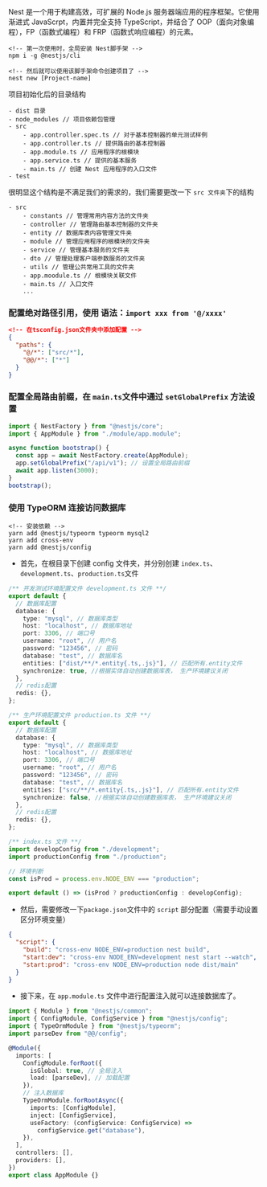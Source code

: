 Nest 是一个用于构建高效，可扩展的 Node.js 服务器端应用的程序框架。它使用渐进式 JavaScrpt，内置并完全支持 TypeScript，并结合了 OOP（面向对象编程），FP（函数式编程）和 FRP（函数式响应编程）的元素。

```
<!-- 第一次使用时，全局安装 Nest脚手架 -->
npm i -g @nestjs/cli

<!-- 然后就可以使用该脚手架命令创建项目了 -->
nest new [Project-name]
```

项目初始化后的目录结构

```
- dist 目录
- node_modules // 项目依赖包管理
- src
    - app.controller.spec.ts // 对于基本控制器的单元测试样例
    - app.controller.ts // 提供路由的基本控制器
    - app.module.ts // 应用程序的根模块
    - app.service.ts // 提供的基本服务
    - main.ts // 创建 Nest 应用程序的入口文件
- test
```

很明显这个结构是不满足我们的需求的，我们需要更改一下 `src 文件夹`下的结构

```
- src
    - constants // 管理常用内容方法的文件夹
    - controller // 管理路由基本控制器的文件夹
    - entity // 数据库表内容管理文件夹
    - module // 管理应用程序的根模块的文件夹
    - service // 管理基本服务的文件夹
    - dto // 管理处理客户端参数服务的文件夹
    - utils // 管理公共常用工具的文件夹
    - app.moodule.ts // 根模块关联文件
    - main.ts // 入口文件
    ...
```

### 配置绝对路径引用，使用 语法：`import xxx from '@/xxxx'`

```json
<!-- 在tsconfig.json文件夹中添加配置 -->
{
  "paths": {
    "@/*": ["src/*"],
    "@@/*": ["*"]
  }
}
```

### 配置全局路由前缀，在 `main.ts`文件中通过 `setGlobalPrefix` 方法设置

```ts
import { NestFactory } from "@nestjs/core";
import { AppModule } from "./module/app.module";

async function bootstrap() {
  const app = await NestFactory.create(AppModule);
  app.setGlobalPrefix("/api/v1"); // 设置全局路由前缀
  await app.listen(3000);
}
bootstrap();
```

### 使用 TypeORM 连接访问数据库

```
<!-- 安装依赖 -->
yarn add @nestjs/typeorm typeorm mysql2
yarn add cross-env
yarn add @nestjs/config
```

- 首先，在根目录下创建 config 文件夹，并分别创建 `index.ts`、`development.ts`、`production.ts`文件

```ts
/** 开发测试环境配置文件 development.ts 文件 **/
export default {
  // 数据库配置
  database: {
    type: "mysql", // 数据库类型
    host: "localhost", // 数据库地址
    port: 3306, // 端口号
    username: "root", // 用户名
    password: "123456", // 密码
    database: "test", // 数据库名
    entities: ["dist/**/*.entity{.ts,.js}"], // 匹配所有.entity文件
    synchronize: true, //根据实体自动创建数据库表， 生产环境建议关闭
  },
  // redis配置
  redis: {},
};

/** 生产环境配置文件 production.ts 文件 **/
export default {
  // 数据库配置
  database: {
    type: "mysql", // 数据库类型
    host: "localhost", // 数据库地址
    port: 3306, // 端口号
    username: "root", // 用户名
    password: "123456", // 密码
    database: "test", // 数据库名
    entities: ["src/**/*.entity{.ts,.js}"], // 匹配所有.entity文件
    synchronize: false, //根据实体自动创建数据库表， 生产环境建议关闭
  },
  // redis配置
  redis: {},
};

/** index.ts 文件 **/
import developConfig from "./development";
import productionConfig from "./production";

// 环境判断
const isProd = process.env.NODE_ENV === "production";

export default () => (isProd ? productionConfig : developConfig);
```

- 然后，需要修改一下`package.json`文件中的 `script` 部分配置（需要手动设置区分环境变量）

```json
{
  "script": {
    "build": "cross-env NODE_ENV=production nest build",
    "start:dev": "cross-env NODE_ENV=development nest start --watch",
    "start:prod": "cross-env NODE_ENV=production node dist/main"
  }
}
```

- 接下来，在 `app.module.ts` 文件中进行配置注入就可以连接数据库了。

```ts
import { Module } from "@nestjs/common";
import { ConfigModule, ConfigService } from "@nestjs/config";
import { TypeOrmModule } from "@nestjs/typeorm";
import parseDev from "@@/config";

@Module({
  imports: [
    ConfigModule.forRoot({
      isGlobal: true, // 全局注入
      load: [parseDev], // 加载配置
    }),
    // 注入数据库
    TypeOrmModule.forRootAsync({
      imports: [ConfigModule],
      inject: [ConfigService],
      useFactory: (configService: ConfigService) =>
        configService.get("database"),
    }),
  ],
  controllers: [],
  providers: [],
})
export class AppModule {}
```
